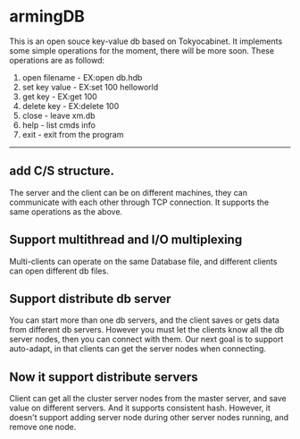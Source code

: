 armingDB
========

This is an open souce key-value db based on Tokyocabinet. It implements some simple operations for the moment,
there will be more soon.
These operations are as followd:

1. open filename - EX:open db.hdb
2. set key value - EX:set 100 helloworld
3. get key - EX:get 100
4. delete key - EX:delete 100
5. close - leave xm.db
6. help - list cmds info 
7. exit - exit from the program

----------------------------------------------------------------
## add C/S structure.
The server and the client can be on different machines, they can communicate with each other through TCP connection.
It supports the same operations as the above.


## Support multithread and I/O multiplexing
Multi-clients can operate on the same Database file, and different clients can open different db files.

## Support distribute db server
You can start more than one db servers, and the client saves or gets data from different db servers.
However you must let the clients know all the db server nodes, then you can connect with them.
Our next goal is to support auto-adapt, in that clients can get the server nodes when connecting.

## Now it support distribute servers
Client can get all the cluster server nodes from the master server, and save value on different servers. And it supports 
consistent hash. However, it doesn't support adding server node during other server nodes running, and remove one node.

